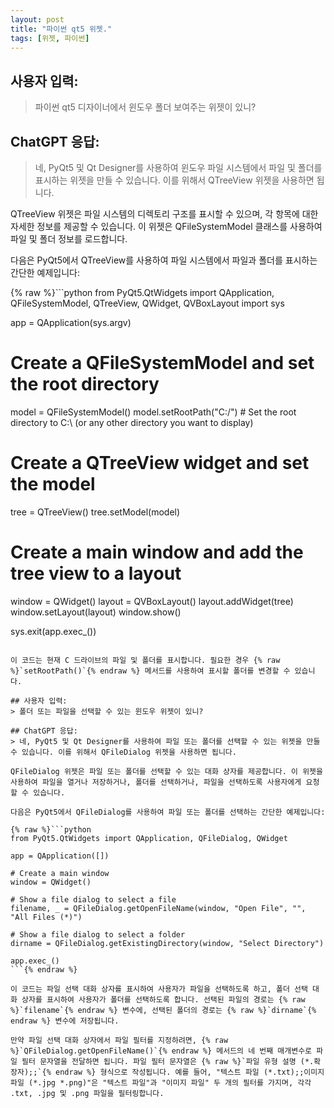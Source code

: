 ```yaml
---
layout: post
title: "파이썬 qt5 위젯."
tags: [위젯, 파이썬]
---
```


## 사용자 입력:
> 파이썬 qt5 디자이너에서 윈도우 폴더 보여주는 위젯이 있니?

## ChatGPT 응답:
> 네, PyQt5 및 Qt Designer를 사용하여 윈도우 파일 시스템에서 파일 및 폴더를 표시하는 위젯을 만들 수 있습니다. 이를 위해서 QTreeView 위젯을 사용하면 됩니다.

QTreeView 위젯은 파일 시스템의 디렉토리 구조를 표시할 수 있으며, 각 항목에 대한 자세한 정보를 제공할 수 있습니다. 이 위젯은 QFileSystemModel 클래스를 사용하여 파일 및 폴더 정보를 로드합니다.

다음은 PyQt5에서 QTreeView를 사용하여 파일 시스템에서 파일과 폴더를 표시하는 간단한 예제입니다:

{% raw %}```python
from PyQt5.QtWidgets import QApplication, QFileSystemModel, QTreeView, QWidget, QVBoxLayout
import sys

app = QApplication(sys.argv)

# Create a QFileSystemModel and set the root directory
model = QFileSystemModel()
model.setRootPath("C:/")  # Set the root directory to C:\ (or any other directory you want to display)

# Create a QTreeView widget and set the model
tree = QTreeView()
tree.setModel(model)

# Create a main window and add the tree view to a layout
window = QWidget()
layout = QVBoxLayout()
layout.addWidget(tree)
window.setLayout(layout)
window.show()

sys.exit(app.exec_())
```{% endraw %}

이 코드는 현재 C 드라이브의 파일 및 폴더를 표시합니다. 필요한 경우 {% raw %}`setRootPath()`{% endraw %} 메서드를 사용하여 표시할 폴더를 변경할 수 있습니다.

## 사용자 입력:
> 폴더 또는 파일을 선택할 수 있는 윈도우 위젯이 있니?

## ChatGPT 응답:
> 네, PyQt5 및 Qt Designer를 사용하여 파일 또는 폴더를 선택할 수 있는 위젯을 만들 수 있습니다. 이를 위해서 QFileDialog 위젯을 사용하면 됩니다.

QFileDialog 위젯은 파일 또는 폴더를 선택할 수 있는 대화 상자를 제공합니다. 이 위젯을 사용하여 파일을 열거나 저장하거나, 폴더를 선택하거나, 파일을 선택하도록 사용자에게 요청할 수 있습니다.

다음은 PyQt5에서 QFileDialog를 사용하여 파일 또는 폴더를 선택하는 간단한 예제입니다:

{% raw %}```python
from PyQt5.QtWidgets import QApplication, QFileDialog, QWidget

app = QApplication([])

# Create a main window
window = QWidget()

# Show a file dialog to select a file
filename, _ = QFileDialog.getOpenFileName(window, "Open File", "", "All Files (*)")

# Show a file dialog to select a folder
dirname = QFileDialog.getExistingDirectory(window, "Select Directory")

app.exec_()
```{% endraw %}

이 코드는 파일 선택 대화 상자를 표시하여 사용자가 파일을 선택하도록 하고, 폴더 선택 대화 상자를 표시하여 사용자가 폴더를 선택하도록 합니다. 선택된 파일의 경로는 {% raw %}`filename`{% endraw %} 변수에, 선택된 폴더의 경로는 {% raw %}`dirname`{% endraw %} 변수에 저장됩니다.

만약 파일 선택 대화 상자에서 파일 필터를 지정하려면, {% raw %}`QFileDialog.getOpenFileName()`{% endraw %} 메서드의 네 번째 매개변수로 파일 필터 문자열을 전달하면 됩니다. 파일 필터 문자열은 {% raw %}`파일 유형 설명 (*.확장자);;`{% endraw %} 형식으로 작성됩니다. 예를 들어, "텍스트 파일 (*.txt);;이미지 파일 (*.jpg *.png)"은 "텍스트 파일"과 "이미지 파일" 두 개의 필터를 가지며, 각각 .txt, .jpg 및 .png 파일을 필터링합니다.

